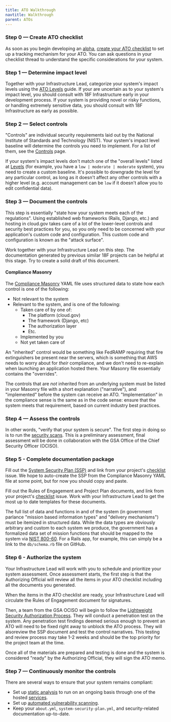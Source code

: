 ```yaml
---
title: ATO Walkthrough
navtitle: Walkthrough
parent: ATOs
---
```


### Step 0 — Create ATO checklist

As soon as you begin developing an [alpha](https://18f.gsa.gov/dashboard/stages/#alpha), [create your ATO checklist](../checklist/) to set up a tracking mechanism for your ATO. You can ask questions in your checklist thread to understand the specific considerations for your system.

### Step 1 — Determine impact level

Together with your Infrastructure Lead, categorize your system's impact levels using the [ATO Levels](../levels/) guide. If your are uncertain as to your system's impact level, you should consult with 18F Infrastructure early in your development process. If your system is providing novel or risky functions, or handling extremely sensitive data, you should consult with 18F Infrastructure as early as possible.

### Step 2 — Select controls

"Controls" are individual security requirements laid out by the National Institute of Standards and Technology (NIST). 
Your system's impact level baseline will determine the controls you need to implement. For a list of them, see the [Controls](../controls/) page. 

If your system's impact levels don't match one of the "overall levels" listed at [Levels](../levels/) (for example, you have a `low | moderate | moderate` system), you need to create a custom baseline. It's possible to downgrade the level for any particular control, as long as it doesn't affect any other controls with a higher level (e.g. account management can be `low` if it doesn't allow you to edit confidential data). 

### Step 3 — Document the controls

This step is essentially "state how your system meets each of the regulations". Using established web frameworks (Rails, Django, etc.) and hosting in cloud.gov takes care of a lot of the lower-level controls and security best practices for you, so you only need to be concerned with your application's custom code and configuration. This custom code and configuration is known as the "attack surface". 

Work together with your Infrastructure Lead on this step. The documentation generated by previous similar 18F projects can be helpful at this stage. Try to create a solid draft of this document.

#### Compliance Masonry

The [Compliance Masonry](https://github.com/opencontrol/compliance-masonry) YAML file uses structured data to state how each control is one of the following:

* Not relevant to the system
* Relevant to the system, and is one of the following:
    * Taken care of by one of:
        * The platform (cloud.gov)
        * The framework (Django, etc)
        * The authorization layer
        * Etc.
    * Implemented by you
    * Not yet taken care of

An "inherited" control would be something like FedRAMP requiring that fire extinguishers be present near the servers, which is something that AWS needs to worry about for _their_ compliance, and we don't need to re-explain when launching an application hosted there. Your Masonry file essentially contains the "overrides".

The controls that are _not_ inherited from an underlying system must be listed in your Masonry file with a short explanation ("narrative"), and "implemented" before the system can receive an ATO. "Implementation" in the compliance sense is the same as in the code sense: ensure that the system meets that requirement, based on current industry best practices.

### Step 4 — Assess the controls

In other words, "verify that your system is secure". The first step in doing so is to run the [security scans](../../security/scanning/). This is a preliminary assessment, final assessment will be done in collaboration with the GSA Office of the Chief Security Officer (OCISO). 

### Step 5 - Complete documentation package

Fill out the [System Security Plan (SSP)](../ssp/) and link from your project's [checklist](../checklist/) issue. We hope to auto-create the SSP from the Compliance Masonry YAML file at some point, but for now you should copy and paste.

Fill out the Rules of Engagement and Project Plan documents, and link from your project's [checklist](../checklist/) issue. Work with your Infrastructure Lead to get the most up to date templates for these documents.

The full list of data and functions in and of the system (in government parlance "mission based information types" and "delivery mechanisms") must be itemized in structured data. While the data types are obviously arbitrary and custom to each system we produce, the government has a formalized data set of mission functions that should be mapped to the system via [NIST 800-60](http://csrc.nist.gov/groups/SMA/fisma/categorization.html). For a Rails app, for example, this can simply be a link to the `db/schema.rb` file on GitHub.

### Step 6 - Authorize the system

Your Infrastructure Lead will work with you to schedule and prioritize your system assessment. Once assessment starts, the first step is that the Authorizing Official will review all the items in your ATO checklist including all the documents you generated.

When the items in the ATO checklist are ready, your Infrastructure Lead will circulate the Rules of Engagement document for signatures. 

Then, a team from the GSA OCISO will begin to follow the [Lightweight Security Authorization Process](https://insite.gsa.gov/portal/content/627230). They will conduct a penetration test on the system. Any penetration test findings deemed serious enough to prevent an ATO will need to be fixed right away to unblock the ATO process. They will alsoreview the SSP document and test the control narratives. This testing and review process may take 1-2 weeks and should be the top priority for the project team at the time.

Once all of the materials are prepared and testing is done and the system is considered "ready" by the Authorizing Official, they will sign the ATO memo.

### Step 7 — Continuously monitor the controls

There are several ways to ensure that your system remains compliant:

* Set up [static analysis](../../security/static-analysis/) to run on an ongoing basis through one of the hosted [services](../../security/static-analysis/#services).
* Set up [automated vulnerability scanning](../../security/dynamic-scanning/#automated-scanning).
* Keep your `about.yml`, `system-security-plan.yml`, and security-related documentation up-to-date.
